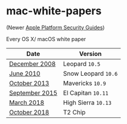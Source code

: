 # mac-white-papers

(Newer [Apple Platform Security Guides](https://github.com/0xmachos/Apple-Platform-Security-Guides))

Every OS X/ macOS white paper

| Date            |  Version |
| ----            | ----------- |
| [December 2008](https://github.com/0xmachos/mac-white-papers/blob/master/Leopard_Security_Config_2nd_Ed.pdf) | Leopard `10.5` |
| [June 2010](https://github.com/0xmachos/mac-white-papers/blob/master/SnowLeopard_Server_Security_Config_v10.6.pdf) | Snow Leopard `10.6` |
| [October 2013](https://github.com/0xmachos/mac-white-papers/blob/master/OSX_Mavericks_Core_Technology_Overview.pdf) | Mavericks `10.9` |
| [September 2015](https://github.com/0xmachos/mac-white-papers/blob/master/osx_elcapitan_core_technologies_overview.pdf)  | El Capitan `10.11`|
| [March 2018](https://github.com/0xmachos/mac-white-papers/blob/master/macOS_Security_Overview.pdf) | High Sierra `10.13` |
| [October 2018](https://github.com/0xmachos/mac-white-papers/blob/master/Apple_T2_Security_Chip_Overview.pdf) | T2 Chip |

